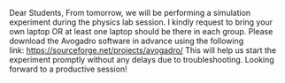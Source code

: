 Dear Students,
From tomorrow, we will be performing a simulation experiment during the physics lab session.
I kindly request to bring your own laptop OR at least one laptop should be there in each group.
Please download the Avogadro software in advance using the following  
link: https://sourceforge.net/projects/avogadro/
This will help us start the experiment promptly without any delays due to troubleshooting.
Looking forward to a productive session!
